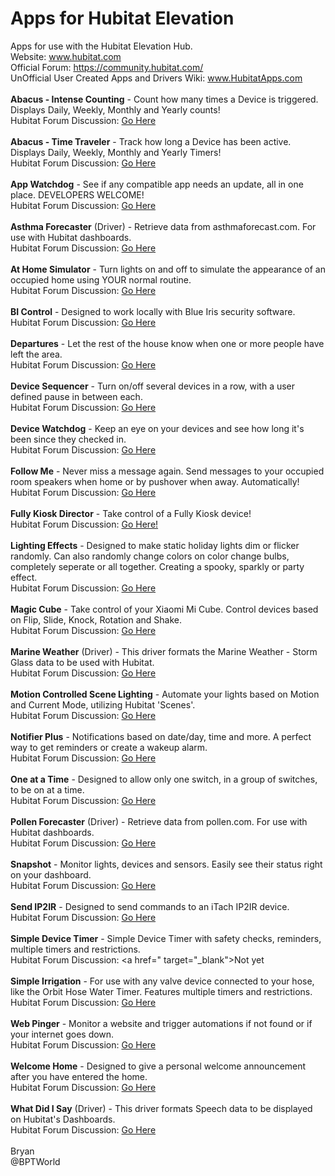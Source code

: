# Apps for Hubitat Elevation
Apps for use with the Hubitat Elevation Hub.<br>
Website: www.hubitat.com<br>
Official Forum: https://community.hubitat.com/<br>
UnOfficial User Created Apps and Drivers Wiki: www.HubitatApps.com
<br><br>
**Abacus - Intense Counting** - Count how many times a Device is triggered. Displays Daily, Weekly, Monthly and Yearly counts!<br>
Hubitat Forum Discussion: <a href="https://community.hubitat.com/t/release-abacus/7883" target="_blank">Go Here</a>
<br><br>
**Abacus - Time Traveler** - Track how long a Device has been active. Displays Daily, Weekly, Monthly and Yearly Timers!<br>
Hubitat Forum Discussion: <a href="https://community.hubitat.com/t/release-abacus-time-traveler/8091" target="_blank">Go Here</a>
<br><br>
**App Watchdog** - See if any compatible app needs an update, all in one place. DEVELOPERS WELCOME!<br>
Hubitat Forum Discussion: <a href="https://community.hubitat.com/t/release-app-watchdog/9952" target="_blank">Go Here</a>
<br><br>
**Asthma Forecaster** (Driver) - Retrieve data from asthmaforecast.com. For use with Hubitat dashboards.<br>
Hubitat Forum Discussion: <a href="https://community.hubitat.com/t/release-pollen-forecaster-and-asthma-forecaster/13636" target="_blank">Go Here</a>
<br><br>
**At Home Simulator** - Turn lights on and off to simulate the appearance of an occupied home using YOUR normal routine.<br>
Hubitat Forum Discussion: <a href="https://community.hubitat.com/t/beta-at-home-simulator/8697" target="_blank">Go Here</a>
<br><br>
**BI Control** - Designed to work locally with Blue Iris security software.<br>
Hubitat Forum Discussion: <a href="https://community.hubitat.com/t/release-bi-control-local-blue-iris-control/5454" target="_blank">Go Here</a>
<br><br>
**Departures** - Let the rest of the house know when one or more people have left the area.<br>
Hubitat Forum Discussion: <a href="https://community.hubitat.com/t/release-departures/12039" target="_blank">Go Here</a>
<br><br>
**Device Sequencer** - Turn on/off several devices in a row, with a user defined pause in between each.<br>
Hubitat Forum Discussion: <a href="https://community.hubitat.com/t/release-device-sequencer/8596" target="_blank">Go Here</a>
<br><br>
**Device Watchdog** - Keep an eye on your devices and see how long it's been since they checked in.<br>
Hubitat Forum Discussion: <a href="https://community.hubitat.com/t/release-device-watchdog/7692" target="_blank">Go Here</a>
<br><br>
**Follow Me** - Never miss a message again. Send messages to your occupied room speakers when home or by pushover when away. Automatically!<br>
Hubitat Forum Discussion: <a href="https://community.hubitat.com/t/release-follow-me/12139" target="_blank">Go Here</a>
<br><br>
**Fully Kiosk Director** - Take control of a Fully Kiosk device!<br>
Hubitat Forum Discussion: <a href="https://community.hubitat.com/t/release-fully-kiosk-director/15310/2" target="_blank">Go Here!</a>
<br><br>
**Lighting Effects** - Designed to make static holiday lights dim or flicker randomly. Can also randomly change colors on color change bulbs, completely seperate or all together. Creating a spooky, sparkly or party effect.<br>
Hubitat Forum Discussion: <a href="https://community.hubitat.com/t/release-lighting-effects/4330" target="_blank">Go Here</a>
<br><br>
**Magic Cube** - Take control of your Xiaomi Mi Cube. Control devices based on Flip, Slide, Knock, Rotation and Shake.<br>
Hubitat Forum Discussion: <a href="https://community.hubitat.com/t/release-magic-cube/11987" target="_blank">Go Here</a>
<br><br>
**Marine Weather** (Driver) - This driver formats the Marine Weather - Storm Glass data to be used with Hubitat.<br>
Hubitat Forum Discussion: <a href="https://community.hubitat.com/t/release-marine-weather/13826" target="_blank">Go Here</a>
<br><br>
**Motion Controlled Scene Lighting** - Automate your lights based on Motion and Current Mode, utilizing Hubitat 'Scenes'.<br>
Hubitat Forum Discussion: <a href="https://community.hubitat.com/t/release-motion-controlled-scene-lighting/7419" target="_blank">Go Here</a>
<br><br>
**Notifier Plus** - Notifications based on date/day, time and more. A perfect way to get reminders or create a wakeup alarm.<br>
Hubitat Forum Discussion: <a href="https://community.hubitat.com/t/release-notifier/10859" target="_blank">Go Here</a>
<br><br>
**One at a Time** - Designed to allow only one switch, in a group of switches, to be on at a time.<br>
Hubitat Forum Discussion: <a href="https://community.hubitat.com/t/release-one-at-a-time/7063" target="_blank">Go Here</a>
<br><br>
**Pollen Forecaster** (Driver) - Retrieve data from pollen.com. For use with Hubitat dashboards.<br>
Hubitat Forum Discussion: <a href="https://community.hubitat.com/t/release-pollen-forecaster-and-asthma-forecaster/13636" target="_blank">Go Here</a>
<br><br>
**Snapshot** - Monitor lights, devices and sensors. Easily see their status right on your dashboard.<br>
Hubitat Forum Discussion: <a href="https://community.hubitat.com/t/release-snapshot/12042" target="_blank">Go Here</a>
<br><br>
**Send IP2IR** - Designed to send commands to an iTach IP2IR device.<br>
Hubitat Forum Discussion: <a href="https://community.hubitat.com/t/release-send-ip2ir-control-all-of-your-ir-devices-from-your-dashboard/4667" target="_blank">Go Here</a>
<br><br>
**Simple Device Timer** - Simple Device Timer with safety checks, reminders, multiple timers and restrictions.<br>
Hubitat Forum Discussion: <a href=" target="_blank">Not yet</a>
<br><br>
**Simple Irrigation** - For use with any valve device connected to your hose, like the Orbit Hose Water Timer. Features multiple timers and restrictions.<br>
Hubitat Forum Discussion: <a href="https://community.hubitat.com/t/release-simple-irrigation/14420" target="_blank">Go Here</a>
<br><br>
**Web Pinger** - Monitor a website and trigger automations if not found or if your internet goes down.<br>
Hubitat Forum Discussion: <a href="https://community.hubitat.com/t/release-web-pinger/8347" target="_blank">Go Here</a>
<br><br>
**Welcome Home** - Designed to give a personal welcome announcement after you have entered the home.<br>
Hubitat Forum Discussion: <a href="https://community.hubitat.com/t/release-welcome-home/6445" target="_blank">Go Here</a>
<br><br>
**What Did I Say** (Driver) - This driver formats Speech data to be displayed on Hubitat's Dashboards.<br>
Hubitat Forum Discussion: <a href="https://community.hubitat.com/t/release-what-did-i-say/9375" target="_blank">Go Here</a>
<br><br>
Bryan<br>
@BPTWorld
